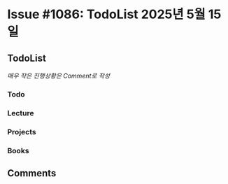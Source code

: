 # Issue #1086: TodoList 2025년 5월 15일

## TodoList

*매우 작은 진행상황은 Comment로 작성*

### Todo  

### Lecture

### Projects

### Books


## Comments

